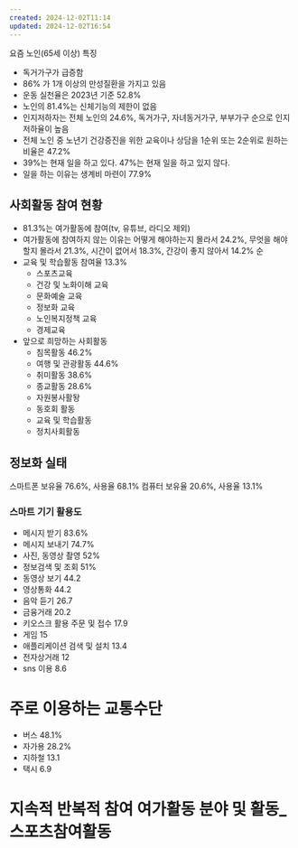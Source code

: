 ```yaml
---
created: 2024-12-02T11:14
updated: 2024-12-02T16:54
---
```

요즘 노인(65세 이상) 특징
- 독거가구가 급증함
- 86% 가 1개 이상의 만성질환을 가지고 있음
- 운동 실천율은 2023년 기준 52.8%
- 노인의 81.4%는 신체기능의 제한이 없음
- 인지저하자는 전체 노인의 24.6%, 독거가구, 자녀동거가구, 부부가구 순으로 인지저하율이 높음
- 전체 노인 중 노년기 건강증진을 위한 교육이나 상담을 1순위 또는 2순위로 원하는 비율은 47.2%
- 39%는 현재 일을 하고 있다. 47%는 현재 일을 하고 있지 않다.
- 일을 하는 이유는 생계비 마련이 77.9%
## 사회활동 참여 현황
- 81.3%는 여가활동에 참여(tv, 유튜브, 라디오 제외)
- 여가활동에 참여하지 않는 이유는 어떻게 해야하는지 몰라서 24.2%, 무엇을 해야 할지 몰라서 21.3%, 시간이 없어서 18.3%, 간강이 좋지 않아서 14.2% 순
- 교육 및 학습활동 참여율 13.3%
	- 스포츠교육
	- 건강 및 노화이해 교육
	- 문화예술 교육
	- 정보화 교육
	- 노인복지정책 교육
	- 경제교육
- 앞으로 희망하는 사회활동
	- 침목활동 46.2%
	- 여행 및 관광활동 44.6%
	- 취미활동 38.6%
	- 종교활동 28.6%
	- 자원봉사활돵
	- 동호회 활동
	- 교육 및 학습활동
	- 정치사회활동
## 정보화 실태
스마트폰 보유율 76.6%, 사용율 68.1%
컴퓨터 보유율 20.6%, 사용율 13.1%
### 스마트 기기 활용도
- 메시지 받기 83.6%
- 메시지 보내기 74.7%
- 사진, 동영상 촬영 52%
- 정보검색 및 조회 51%
- 동영상 보기 44.2
- 영상통화 44.2
- 음악 듣기 26.7
- 금융거래 20.2
- 키오스크 활용 주문 및 접수 17.9
- 게임 15
- 애플리케이션 검색 및 설치 13.4
- 전자상거래 12
- sns 이용 8.6
# 주로 이용하는 교통수단
- 버스 48.1%
- 자가용 28.2%
- 지하철 13.1
- 택시 6.9

# 지속적 반복적 참여 여가활동 분야 및 활동_스포츠참여활동